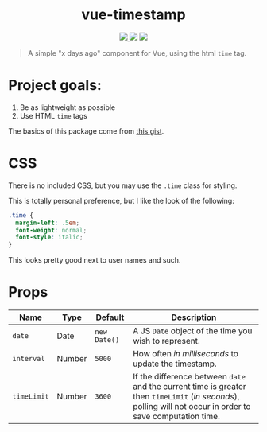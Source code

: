<h1 align="center">vue-timestamp</h1>

<p align="center">
<a href="https://www.npmjs.com/package/vue-timestamp"><img src="https://img.shields.io/npm/v/vue-timestamp.svg"/> <img src="https://img.shields.io/npm/dm/vue-timestamp.svg"/></a> <a href="https://vuejs.org/"><img src="https://img.shields.io/badge/vue-2.x-brightgreen.svg"/></a>
</p>

> A simple "x days ago" component for Vue, using the html `time` tag.

# Project goals:
1. Be as lightweight as possible
2. Use HTML `time` tags

The basics of this package come from [this gist](https://gist.github.com/mage3k/e4b0eb24d4a19b28f4f24aee8a194107).

# CSS

There is no included CSS, but you may use the `.time` class for styling.

This is totally personal preference, but I like the look of the following:

```css
.time {
  margin-left: .5em;
  font-weight: normal;
  font-style: italic;
}
```

This looks pretty good next to user names and such.

# Props

| Name                           | Type     | Default        | Description         |
|--------------------------------|----------|----------------|--------------------------------------------------------------|
| `date`                         | Date     | `new Date()`   | A JS `Date` object of the time you wish to represent. |
| `interval`                     | Number   | `5000`         | How often *in milliseconds* to update the timestamp. |
| `timeLimit`                    | Number   | `3600`         | If the difference between `date` and the current time is greater then `timeLimit` (*in seconds*), polling will not occur in order to save computation time. |
